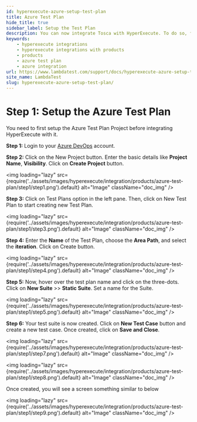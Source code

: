 ```yaml
---
id: hyperexecute-azure-setup-test-plan
title: Azure Test Plan
hide_title: true
sidebar_label: Setup the Test Plan
description: You can now integrate Tosca with HyperExecute. To do so, follow the steps listed in the document.
keywords:
    - hyperexecute integrations
    - hyperexecute integrations with products
    - products
    - azure test plan
    - azure integration
url: https://www.lambdatest.com/support/docs/hyperexecute-azure-setup-test-plan/
site_name: LambdaTest
slug: hyperexecute-azure-setup-test-plan/
---
```


<script type="application/ld+json"
      dangerouslySetInnerHTML={{ __html: JSON.stringify({
       "@context": "https://schema.org",
        "@type": "BreadcrumbList",
        "itemListElement": [{
          "@type": "ListItem",
          "position": 1,
          "name": "Home",
          "item": "https://www.lambdatest.com"
        },{
          "@type": "ListItem",
          "position": 2,
          "name": "Support",
          "item": "https://www.lambdatest.com/support/docs/"
        },{
          "@type": "ListItem",
          "position": 3,
          "name": "Azure Test Plan Integration with HyperExecute",
          "item": "https://www.lambdatest.com/support/docs/hyperexecute-azure-setup-test-plan/"
        }]
      })
    }}
></script>

# Step 1: Setup the Azure Test Plan

You need to first setup the Azure Test Plan Project before integrating HyperExecute with it.

**Step 1:** Login to your [Azure DevOps](https://dev.azure.com/) account.

**Step 2:** Click on the New Project button. Enter the basic details like **Project Name**, **Visibility**. Click on **Create Project** button.

<img loading="lazy" src={require('../assets/images/hyperexecute/integration/products/azure-test-plan/step1/step1.png').default} alt="Image"  className="doc_img" />

**Step 3:** Click on Test Plans option in the left pane. Then, click on New Test Plan to start creating new Test Plan.

<img loading="lazy" src={require('../assets/images/hyperexecute/integration/products/azure-test-plan/step1/step3.png').default} alt="Image"  className="doc_img" />

**Step 4:** Enter the **Name** of the Test Plan, choose the **Area Path**, and select the **iteration**. Click on Create button.

<img loading="lazy" src={require('../assets/images/hyperexecute/integration/products/azure-test-plan/step1/step4.png').default} alt="Image"  className="doc_img" />

<!-- <img loading="lazy" src={require('../assets/images/hyperexecute/integration/products/azure-test-plan/step1/step6.png').default} alt="Image"  className="doc_img" /> -->

**Step 5:** Now, hover over the test plan name and click on the three-dots. Click on **New Suite** >> **Static Suite**. Set a name for the Suite.

<img loading="lazy" src={require('../assets/images/hyperexecute/integration/products/azure-test-plan/step1/step5.png').default} alt="Image"  className="doc_img" />

**Step 6:** Your test suite is now created. Click on **New Test Case** button and create a new test case. Once created, click on **Save and Close**.

<img loading="lazy" src={require('../assets/images/hyperexecute/integration/products/azure-test-plan/step1/step7.png').default} alt="Image"  className="doc_img" />

<img loading="lazy" src={require('../assets/images/hyperexecute/integration/products/azure-test-plan/step1/step8.png').default} alt="Image"  className="doc_img" />

Once created, you will see a screen something similar to below

<img loading="lazy" src={require('../assets/images/hyperexecute/integration/products/azure-test-plan/step1/step9.png').default} alt="Image"  className="doc_img" />